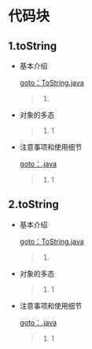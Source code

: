 # 代码块

## 1.toString

*   基本介绍

    [goto：ToString.java](https://gitee.com/jia-yan\_dong/code/blob/master/Java/javacode/chapter08/src/com/hspedu/object\_/ToString.java)

    > 1.


*   对象的多态

    > 1. 1


*   注意事项和使用细节

    [goto：.java](dai-ma-kuai.md#id-6.-zuo-yong-yu)

    > 1. 1

## 2.toString

*   基本介绍

    [goto：ToString.java](https://gitee.com/jia-yan\_dong/code/blob/master/Java/javacode/chapter08/src/com/hspedu/object\_/ToString.java)

    > 1.


*   对象的多态

    > 1. 1


*   注意事项和使用细节

    [goto：.java](dai-ma-kuai.md#id-6.-zuo-yong-yu)

    > 1. 1
